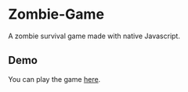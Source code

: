 # Zombie-Game
A zombie survival game made with native Javascript.

## Demo
You can play the game [here]( https://vasilisg.github.io/Zombie-Game/index.html).
